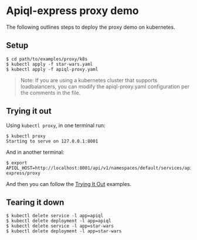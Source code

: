 # Apiql-express proxy demo
The following outlines steps to deploy the proxy demo on kubernetes.

## Setup
```
$ cd path/to/examples/proxy/k8s
$ kubectl apply -f star-wars.yaml
$ kubectl apply -f apiql-proxy.yaml
```

>Note: If you are using a kubernetes cluster that supports loadbalancers, you can modify the apiql-proxy.yaml configuration per
the comments in the file.

## Trying it out

Using `kubectl proxy`, in one terminal run:

```
$ kubectl proxy
Starting to serve on 127.0.0.1:8001
```

And in another terminal:
```
$ export APIQL_HOST=http://localhost:8001/api/v1/namespaces/default/services/apiql-express/proxy
```

And then you can follow the [Trying It Out](../../../README.md#trying-it-out) examples.

## Tearing it down

```
$ kubectl delete service -l app=apiql
$ kubectl delete deployment -l app=apiql
$ kubectl delete service -l app=star-wars
$ kubectl delete deployment -l app=star-wars
```
